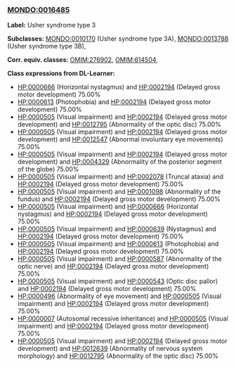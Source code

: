 
### [MONDO:0016485](http://purl.obolibrary.org/obo/MONDO_0016485)
**Label:** Usher syndrome type 3

**Subclasses:** [MONDO:0010170](http://purl.obolibrary.org/obo/MONDO_0010170) (Usher syndrome type 3A), [MONDO:0013788](http://purl.obolibrary.org/obo/MONDO_0013788) (Usher syndrome type 3B), 

**Corr. equiv. classes:** [OMIM:276902](http://purl.obolibrary.org/obo/OMIM_276902), [OMIM:614504](http://purl.obolibrary.org/obo/OMIM_614504), 

**Class expressions from DL-Learner:**

- [HP:0000666](http://purl.obolibrary.org/obo/HP_0000666) (Horizontal nystagmus) and [HP:0002194](http://purl.obolibrary.org/obo/HP_0002194) (Delayed gross motor development) 75.00%
- [HP:0000613](http://purl.obolibrary.org/obo/HP_0000613) (Photophobia) and [HP:0002194](http://purl.obolibrary.org/obo/HP_0002194) (Delayed gross motor development) 75.00%
- [HP:0000505](http://purl.obolibrary.org/obo/HP_0000505) (Visual impairment) and [HP:0002194](http://purl.obolibrary.org/obo/HP_0002194) (Delayed gross motor development) and [HP:0012795](http://purl.obolibrary.org/obo/HP_0012795) (Abnormality of the optic disc) 75.00%
- [HP:0000505](http://purl.obolibrary.org/obo/HP_0000505) (Visual impairment) and [HP:0002194](http://purl.obolibrary.org/obo/HP_0002194) (Delayed gross motor development) and [HP:0012547](http://purl.obolibrary.org/obo/HP_0012547) (Abnormal involuntary eye movements) 75.00%
- [HP:0000505](http://purl.obolibrary.org/obo/HP_0000505) (Visual impairment) and [HP:0002194](http://purl.obolibrary.org/obo/HP_0002194) (Delayed gross motor development) and [HP:0004329](http://purl.obolibrary.org/obo/HP_0004329) (Abnormality of the posterior segment of the globe) 75.00%
- [HP:0000505](http://purl.obolibrary.org/obo/HP_0000505) (Visual impairment) and [HP:0002078](http://purl.obolibrary.org/obo/HP_0002078) (Truncal ataxia) and [HP:0002194](http://purl.obolibrary.org/obo/HP_0002194) (Delayed gross motor development) 75.00%
- [HP:0000505](http://purl.obolibrary.org/obo/HP_0000505) (Visual impairment) and [HP:0001098](http://purl.obolibrary.org/obo/HP_0001098) (Abnormality of the fundus) and [HP:0002194](http://purl.obolibrary.org/obo/HP_0002194) (Delayed gross motor development) 75.00%
- [HP:0000505](http://purl.obolibrary.org/obo/HP_0000505) (Visual impairment) and [HP:0000666](http://purl.obolibrary.org/obo/HP_0000666) (Horizontal nystagmus) and [HP:0002194](http://purl.obolibrary.org/obo/HP_0002194) (Delayed gross motor development) 75.00%
- [HP:0000505](http://purl.obolibrary.org/obo/HP_0000505) (Visual impairment) and [HP:0000639](http://purl.obolibrary.org/obo/HP_0000639) (Nystagmus) and [HP:0002194](http://purl.obolibrary.org/obo/HP_0002194) (Delayed gross motor development) 75.00%
- [HP:0000505](http://purl.obolibrary.org/obo/HP_0000505) (Visual impairment) and [HP:0000613](http://purl.obolibrary.org/obo/HP_0000613) (Photophobia) and [HP:0002194](http://purl.obolibrary.org/obo/HP_0002194) (Delayed gross motor development) 75.00%
- [HP:0000505](http://purl.obolibrary.org/obo/HP_0000505) (Visual impairment) and [HP:0000587](http://purl.obolibrary.org/obo/HP_0000587) (Abnormality of the optic nerve) and [HP:0002194](http://purl.obolibrary.org/obo/HP_0002194) (Delayed gross motor development) 75.00%
- [HP:0000505](http://purl.obolibrary.org/obo/HP_0000505) (Visual impairment) and [HP:0000543](http://purl.obolibrary.org/obo/HP_0000543) (Optic disc pallor) and [HP:0002194](http://purl.obolibrary.org/obo/HP_0002194) (Delayed gross motor development) 75.00%
- [HP:0000496](http://purl.obolibrary.org/obo/HP_0000496) (Abnormality of eye movement) and [HP:0000505](http://purl.obolibrary.org/obo/HP_0000505) (Visual impairment) and [HP:0002194](http://purl.obolibrary.org/obo/HP_0002194) (Delayed gross motor development) 75.00%
- [HP:0000007](http://purl.obolibrary.org/obo/HP_0000007) (Autosomal recessive inheritance) and [HP:0000505](http://purl.obolibrary.org/obo/HP_0000505) (Visual impairment) and [HP:0002194](http://purl.obolibrary.org/obo/HP_0002194) (Delayed gross motor development) 75.00%
- [HP:0000505](http://purl.obolibrary.org/obo/HP_0000505) (Visual impairment) and [HP:0002194](http://purl.obolibrary.org/obo/HP_0002194) (Delayed gross motor development) and [HP:0012639](http://purl.obolibrary.org/obo/HP_0012639) (Abnormality of nervous system morphology) and [HP:0012795](http://purl.obolibrary.org/obo/HP_0012795) (Abnormality of the optic disc) 75.00%


